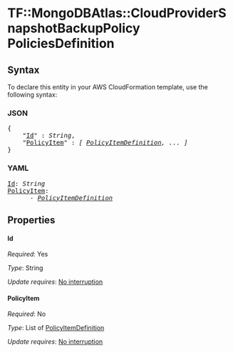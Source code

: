 # TF::MongoDBAtlas::CloudProviderSnapshotBackupPolicy PoliciesDefinition

## Syntax

To declare this entity in your AWS CloudFormation template, use the following syntax:

### JSON

<pre>
{
    "<a href="#id" title="Id">Id</a>" : <i>String</i>,
    "<a href="#policyitem" title="PolicyItem">PolicyItem</a>" : <i>[ <a href="policyitemdefinition.md">PolicyItemDefinition</a>, ... ]</i>
}
</pre>

### YAML

<pre>
<a href="#id" title="Id">Id</a>: <i>String</i>
<a href="#policyitem" title="PolicyItem">PolicyItem</a>: <i>
      - <a href="policyitemdefinition.md">PolicyItemDefinition</a></i>
</pre>

## Properties

#### Id

_Required_: Yes

_Type_: String

_Update requires_: [No interruption](https://docs.aws.amazon.com/AWSCloudFormation/latest/UserGuide/using-cfn-updating-stacks-update-behaviors.html#update-no-interrupt)

#### PolicyItem

_Required_: No

_Type_: List of <a href="policyitemdefinition.md">PolicyItemDefinition</a>

_Update requires_: [No interruption](https://docs.aws.amazon.com/AWSCloudFormation/latest/UserGuide/using-cfn-updating-stacks-update-behaviors.html#update-no-interrupt)

